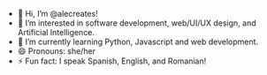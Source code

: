 - 👋 Hi, I’m @alecreates!
- 👀 I’m interested in software development, web/UI/UX design, and Artificial Intelligence.
- 🌱 I’m currently learning Python, Javascript and web development.
- 😄 Pronouns: she/her
- ⚡ Fun fact: I speak Spanish, English, and Romanian!

<!---
alecreates/alecreates is a ✨ special ✨ repository because its `README.md` (this file) appears on your GitHub profile.
You can click the Preview link to take a look at your changes.
--->

